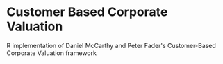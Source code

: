 # Customer Based Corporate Valuation
R implementation of Daniel McCarthy and Peter Fader's Customer-Based Corporate Valuation framework
